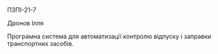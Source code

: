 ПЗПІ-21-7

Дронов Ілля

Програмна система для автоматизації контролю відпуску і заправки транспортних засобів.
